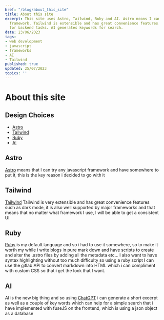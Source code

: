 ```yaml
---
href: "/blog/about_this_site"
title: About this site
excerpt: This site uses Astro, Tailwind, Ruby and AI. Astro means I can try any JS
  framework. Tailwind is extensible and has great convenience features. Ruby is used
  for backend tasks. AI generates keywords for search.
date: 23/06/2023
tags:
- web development
- javascript
- frameworks
- AI
- Tailwind
published: true
updated: 25/07/2023
topics: ''
---
```


# About this site

## Design Choices
- [Astro](#Astro)
- [Tailwind](#Tailwind)
- [Ruby](#Ruby)
- [AI](#AI)

## Astro
[Astro](https://astro.build) means that I can try any javascript framework and have somewhere to put it, this is the key reason i decided to go with it

## Tailwind
[Tailwind](https://tailwindcss.com) Tailwind is very extensible and has great convenience features such as dark mode, it is also well supported by major frameworks and that means that no matter what framework I use, I will be able to get a consistent UI

## Ruby
[Ruby](https://rubygems.org) is my default language and so i had to use it somewhere, so to make it worth my while i write blogs in pure mark down and have scripts to create and alter the .astro files by adding all the metadata etc... I also want to have syntax highlighting without too much difficulty so using a ruby script I can use the gitlab API to convert markdown into HTML which i can compliment with custom CSS so that i get the look that I want.

## AI
AI is the new big thing and so using [ChatGPT](https://chat.openai.com) i can generate a short excerpt as well as a couple of key words which can help for a simple search that i have implemented with fuseJS on the frontend, which is using a json object as a database

